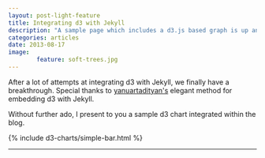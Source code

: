 ```yaml
---
layout: post-light-feature
title: Integrating d3 with Jekyll
description: "A sample page which includes a d3.js based graph is up and running, although responsiveness still seems to be an issue"
categories: articles
date: 2013-08-17
image: 
        feature: soft-trees.jpg
---
```

After a lot of attempts at integrating d3 with Jekyll, we finally have a breakthrough.
Special thanks to [yanuartadityan's](https://github.com/yanuartadityan/yanuartadityan.github.io) elegant method for embedding d3 with Jekyll.

Without further ado, I present to you a sample d3 chart integrated within the blog.


{% include d3-charts/simple-bar.html %}

***

